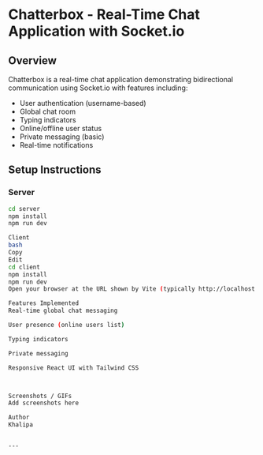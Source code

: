 # Chatterbox - Real-Time Chat Application with Socket.io

## Overview
Chatterbox is a real-time chat application demonstrating bidirectional communication using Socket.io with features including:
- User authentication (username-based)
- Global chat room
- Typing indicators
- Online/offline user status
- Private messaging (basic)
- Real-time notifications

## Setup Instructions

### Server

```bash
cd server
npm install
npm run dev

Client
bash
Copy
Edit
cd client
npm install
npm run dev
Open your browser at the URL shown by Vite (typically http://localhost:5173).

Features Implemented
Real-time global chat messaging

User presence (online users list)

Typing indicators

Private messaging

Responsive React UI with Tailwind CSS



Screenshots / GIFs
Add screenshots here

Author
Khalipa


---

